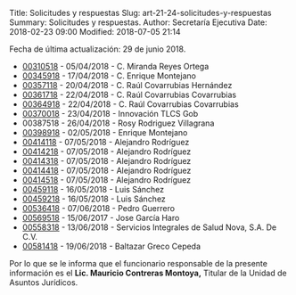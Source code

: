 Title: Solicitudes y respuestas
Slug: art-21-24-solicitudes-y-respuestas
Summary: Solicitudes y respuestas.
Author: Secretaría Ejecutiva
Date: 2018-02-23 09:00
Modified: 2018-07-05 21:14


Fecha de última actualización: 29 de junio 2018.

* [00310518](00310518.pdf) - 05/04/2018 - C. Miranda Reyes Ortega
* [00345918](00345918.pdf) - 17/04/2018 - C. Enrique Montejano
* [00357118](00357118.pdf) - 20/04/2018 - C. Raúl Covarrubias Hernández
* [00361718](00361718.pdf) - 22/04/2018 - C. Raúl Covarrubias Covarrubias
* [00364918](00364918.pdf) - 22/04/2018 - C. Raúl Covarrubias Covarrubias
* [00370018](00370018.pdf) - 23/04/2018 - Innovación TLCS Gob
* 00387518 - 26/04/2018 - Rosy Rodriguez Villagrana
* [00398918](00398918.pdf) - 02/05/2018 - Enrique Montejano
* [00414118](00414118.pdf) - 07/05/2018 - Alejandro Rodríguez
* [00414218](00414218.pdf) - 07/05/2018 - Alejandro Rodríguez
* [00414318](00414318.pdf) - 07/05/2018 - Alejandro Rodríguez
* [00414418](00414418.pdf) - 07/05/2018 - Alejandro Rodríguez
* [00414518](00414518.pdf) - 07/05/2018 - Alejandro Rodríguez
* [00459118](00459118.pdf) - 16/05/2018 - Luis Sánchez
* [00459218](00459218.pdf) - 16/05/2018 - Luis Sánchez
* [00536418](00536418.pdf) - 07/06/2018 - Pedro Guerrero
* [00569518](00569518.pdf) - 15/06/2017 - Jose García Haro
* [00558318](00558318.pdf) - 13/06/2018 - Servicios Integrales de Salud Nova, S.A. De C.V.
* [00581418](00581418.pdf) - 19/06/2018 - Baltazar Greco Cepeda

Por lo que se le informa que el funcionario responsable de la presente
información es el **Lic. Mauricio Contreras Montoya,** Titular de la
Unidad de Asuntos Jurídicos.
